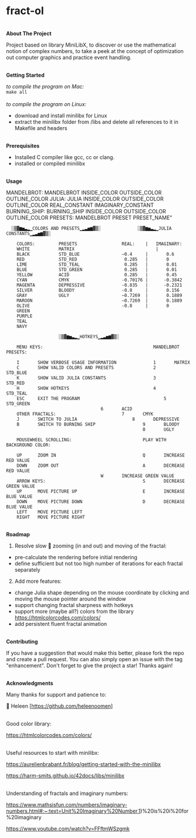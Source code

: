 # fract-ol

<br>**About The Project**

Project based on library MiniLibX, to discover or use the mathematical notion of complex numbers, to take a peek at the concept of optimization out computer graphics and practice event handling.


<br>**Getting Started**

_to compile the program on Mac:_
<br>`make all`
<br><br>_to compile the program on Linux:_
<br> 
* download and install minilibx for Linux
* extract the minilibx folder from /libs and delete all references to it in  Makefile and headers

<br>**Prerequisites**

* Installed C compiler like gcc, cc or clang.
* installed or compiled minilibx

<br>**Usage**

MANDELBROT:     MANDELBROT INSIDE_COLOR OUTSIDE_COLOR OUTLINE_COLOR
JULIA:          JULIA INSIDE_COLOR OUTSIDE_COLOR OUTLINE_COLOR REAL_CONSTANT IMAGINARY_CONSTANT
BURNING_SHIP:   BURNING_SHIP INSIDE_COLOR OUTSIDE_COLOR OUTLINE_COLOR
PRESETS:        MANDELBROT PRESET PRESET_NAME"


	  ░▒▓▆▅▃▂▁COLORS AND PRESETS▁▂▃▅▆▓▒░   			  ░▒▓▆▅▃▂▁JULIA CONSTANTS▁▂▃▅▆▓▒░

		COLORS:         PRESETS					REAL:    |   IMAGINARY:
		WHITE           MATRIX				             	 |
		BLACK           STD_BLUE				−0.4     |   	 0.6 
		RED             STD_RED					 0.285   |   	 0
		LIME            STD_TEAL				 0.285   |   	 0.01
		BLUE            STD_GREEN				 0.285   |   	 0.01
		YELLOW          ACID     				 0.285   |   	 0.45
		CYAN            CMYK      			 	-0.70176 |     	-0.3842
		MAGENTA         DEPRESSIVE				-0.835   |  	-0.2321
		SILVER          BLOODY    				-0.8     |   	 0.156
		GRAY            UGLY      				−0.7269  |   	 0.1889
		MAROON                    				−0.7269  |   	 0.1889 
		OLIVE                     				-0.8     |   	 0
		GREEN                     
		PURPLE                    
		TEAL                      
		NAVY          

						░▒▓▆▅▃▂▁HOTKEYS▁▂▃▅▆▓▒░

		MENU KEYS:                          				MANDELBROT PRESETS:

		I       SHOW VERBOSE USAGE INFORMATION				1       MATRIX
		C       SHOW VALID COLORS AND PRESETS 				2       STD_BLUE
		K       SHOW VALID JULIA CONSTANTS    				3       STD_RED
		H       SHOW HOTKEYS                    			4       STD_TEAL         
		ESC     EXIT THE PROGRAM                    			5       STD_GREEN
										6       ACID
		OTHER FRACTALS:							7       CMYK
		J       SWITCH TO JULIA   					8       DEPRESSIVE 
		B       SWITCH TO BURNING SHIP					9       BLOODY
		                              					0       UGLY

		MOUSEWHEEL SCROLLING:         					PLAY WITH BACKGROUND COLOR:

		UP      ZOOM IN               					Q       INCREASE RED VALUE
		DOWN    ZOOM OUT              					A       DECREASE RED VALUE
										W       INCREASE GREEN VALUE
		ARROW KEYS:                   					S       DECREASE GREEN VALUE
		UP      MOVE PICTURE UP       					E       INCREASE BLUE VALUE
		DOWN    MOVE PICTURE DOWN     					D       DECREASE BLUE VALUE
		LEFT    MOVE PICTURE LEFT     
		RIGHT   MOVE PICTURE RIGHT    
		                              
	   
	    
		    
	
		  
		 
		


<br>**Roadmap**

1) Resolve slow 🐢 zooming (in and out) and moving of the fractal:
* pre-calculate the rendering before initial rendering
* define sufficient but not too high number of iterations for each fractal separately

2) Add more features:

* change Julia shape depending on the mouse coordinate by clicking and moving the mouse pointer around the window 
* support changing fractal sharpness with hotkeys
* support more (maybe all?) colors from the library https://htmlcolorcodes.com/colors/
* add persistent fluent fractal animation

<br>**Contributing**

If you have a suggestion that would make this better, please fork the repo and create a pull request. You can also simply open an issue with the tag "enhancement". Don't forget to give the project a star! Thanks again!


<br>**Acknowledgments**

Many thanks for support and patience to:

💟 Heleen [https://github.com/heleenoomen]

<br>Good color library:

https://htmlcolorcodes.com/colors/

<br>Useful resources to start with minilibx:

https://aurelienbrabant.fr/blog/getting-started-with-the-minilibx

https://harm-smits.github.io/42docs/libs/minilibx

<br>Understanding of fractals and imaginary numbers:

https://www.mathsisfun.com/numbers/imaginary-numbers.html#:~:text=Unit%20Imaginary%20Number,1)%20is%20i%20for%20imaginary

https://www.youtube.com/watch?v=FFftmWSzgmk

